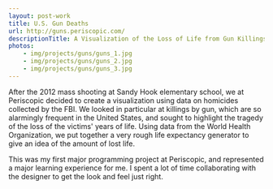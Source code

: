 ```yaml
---
layout: post-work
title: U.S. Gun Deaths
url: http://guns.periscopic.com/
descriptionTitle: A Visualization of the Loss of Life from Gun Killings in the U.S.
photos:
	- img/projects/guns/guns_1.jpg
	- img/projects/guns/guns_2.jpg
	- img/projects/guns/guns_3.jpg
---
```


After the 2012 mass shooting at Sandy Hook elementary school, we at Periscopic decided to create 
a visualization using data on homicides collected by the FBI. We looked in particular at 
killings by gun, which are so alarmingly frequent in the United States, and sought to highlight 
the tragedy of the loss of the victims' years of life. Using data from the World Health Organization, 
we put together a very rough life expectancy generator to give an idea of the amount of lost life.

This was my first major programming project at Periscopic, and represented a 
major learning experience for me. I spent a lot of time collaborating with the 
designer to get the look and feel just right.